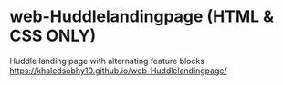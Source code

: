 # web-Huddlelandingpage (HTML & CSS ONLY) 
Huddle landing page with alternating feature blocks 
https://khaledsobhy10.github.io/web-Huddlelandingpage/
